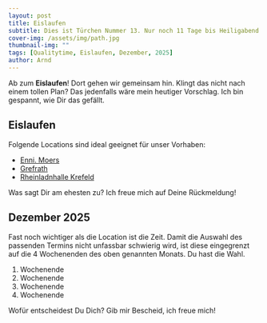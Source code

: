 ```yaml
---
layout: post
title: Eislaufen
subtitle: Dies ist Türchen Nummer 13. Nur noch 11 Tage bis Heiligabend!
cover-img: /assets/img/path.jpg
thumbnail-img: ""
tags: [Qualitytime, Eislaufen, Dezember, 2025]
author: Arnd
---
```


Ab zum **Eislaufen**! Dort gehen wir gemeinsam hin. Klingt das nicht nach einem tollen Plan? Das jedenfalls wäre mein heutiger Vorschlag. Ich bin gespannt, wie Dir das gefällt.

## Eislaufen

Folgende Locations sind ideal geeignet für unser Vorhaben: 
* [Enni. Moers](https://www.enni.de/freizeit/eislaufen/)
* [Grefrath](https://eisstadion.de/)
* [Rheinladnhalle Krefeld](https://www.krefeld.de/de/sport/oeffentliche-laufzeiten-oeffnungszeiten-der-eissporthallen/)

Was sagt Dir am ehesten zu? Ich freue mich auf Deine Rückmeldung!

## Dezember 2025

Fast noch wichtiger als die Location ist die Zeit. Damit die Auswahl des passenden Termins nicht unfassbar schwierig wird, ist diese eingegrenzt auf die 4 Wochenenden des oben genannten Monats. Du hast die Wahl. 

1. Wochenende 
2. Wochenende
3. Wochenende
4. Wochenende

Wofür entscheidest Du Dich? Gib mir Bescheid, ich freue mich!